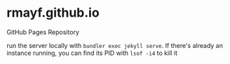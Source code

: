 # rmayf.github.io
GitHub Pages Repository

run the server locally with `bundler exec jekyll serve`.  If there's already an instance running,
you can find its PID with `lsof -i4` to kill it
